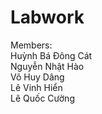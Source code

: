# Labwork
Members:  
Huỳnh Bá Đông Cát  
Nguyễn Nhật Hào  
Võ Huy Dâng  
Lê Vinh Hiển  
Lê Quốc Cường  